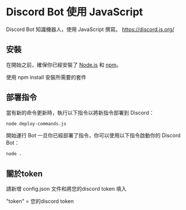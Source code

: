 # Discord Bot 使用 JavaScript

 Discord Bot 知識機器人，使用 JavaScript 撰寫。
 https://discord.js.org/

## 安裝

在開始之前，確保你已經安裝了 [Node.js](https://nodejs.org/) 和 [npm](https://www.npmjs.com/)。

使用 npm install 安裝所需要的套件

## 部署指令

當有新的命令更新時，執行以下指令以將新指令部署到 Discord：

```bash
node deploy-commands.js

```
開始運行 Bot
一旦你已經部署了指令，你可以使用以下指令啟動你的 Discord Bot：
```bash
node .
```
## 關於token

請新增 
config.json 文件和將您的discord token 填入

"token" = 您的discord token


